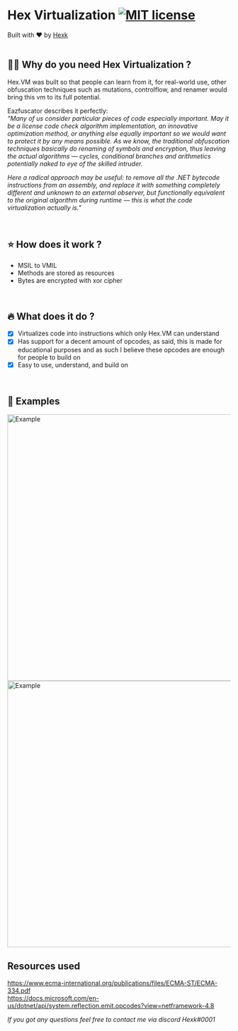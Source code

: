 # Hex Virtualization [![MIT license](https://img.shields.io/badge/License-MIT-blue.svg)](https://lbesson.mit-license.org/)
Built with ❤︎ by <a href="https://twitter.com/hexkgg">Hexk</a>
<br><br>

## :guardsman: Why do you need Hex Virtualization ? 

Hex.VM was built so that people can learn from it, for real-world use, other obfuscation techniques such as mutations, controlflow, and renamer would bring this vm to its full potential.

Eazfuscator describes it perfectly:<br>
_"Many of us consider particular pieces of code especially important. May it be a license code check algorithm implementation, an innovative optimization method, or anything else equally important so we would want to protect it by any means possible. As we know, the traditional obfuscation techniques basically do renaming of symbols and encryption, thus leaving the actual algorithms — cycles, conditional branches and arithmetics potentially naked to eye of the skilled intruder._

_Here a radical approach may be useful: to remove all the .NET bytecode instructions from an assembly, and replace it with something completely different and unknown to an external observer, but functionally equivalent to the original algorithm during runtime — this is what the code virtualization actually is."_

<br>

## :star: How does it work ?

- MSIL to VMIL
- Methods are stored as resources
- Bytes are encrypted with xor cipher
<br>

## :fire: What does it do ?

- [x] Virtualizes code into instructions which only Hex.VM can understand
- [x] Has support for a decent amount of opcodes, as said, this is made for educational purposes and as such I believe these opcodes are enough for people to build on
- [x] Easy to use, understand, and build on

<br>

## :bookmark_tabs: Examples
<img width="600" src="https://i.ibb.co/tpCT5wF/dn-Spy-x86-7-Ag-Txej-Zs-X.png" alt="Example">
<img width="600" src="https://i.ibb.co/xzjcB94/dn-Spy-x86-Ceo91j13-Gl.png" alt="Example">



## Resources used
https://www.ecma-international.org/publications/files/ECMA-ST/ECMA-334.pdf <br>
https://docs.microsoft.com/en-us/dotnet/api/system.reflection.emit.opcodes?view=netframework-4.8

_If you got any questions feel free to contact me via discord Hexk#0001_

